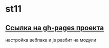 # st11 
## [Ссылка на gh-pages проекта](https://aoseledec.github.io/st11/)
настройка вебпака и js разбит на модули
